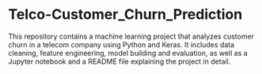 # Telco-Customer_Churn_Prediction
This repository contains a machine learning project that analyzes customer churn in a telecom company using Python and Keras. It includes data cleaning, feature engineering, model building and evaluation, as well as a Jupyter notebook and a README file explaining the project in detail.
